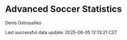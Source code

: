 # Advanced Soccer Statistics
Denis Ostroushko

<!-- gfm -->

Last successful data update: 2025-06-05 12:13:21 CST
